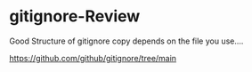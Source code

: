 # gitignore-Review


Good Structure of gitignore copy depends on the file you use....

https://github.com/github/gitignore/tree/main
